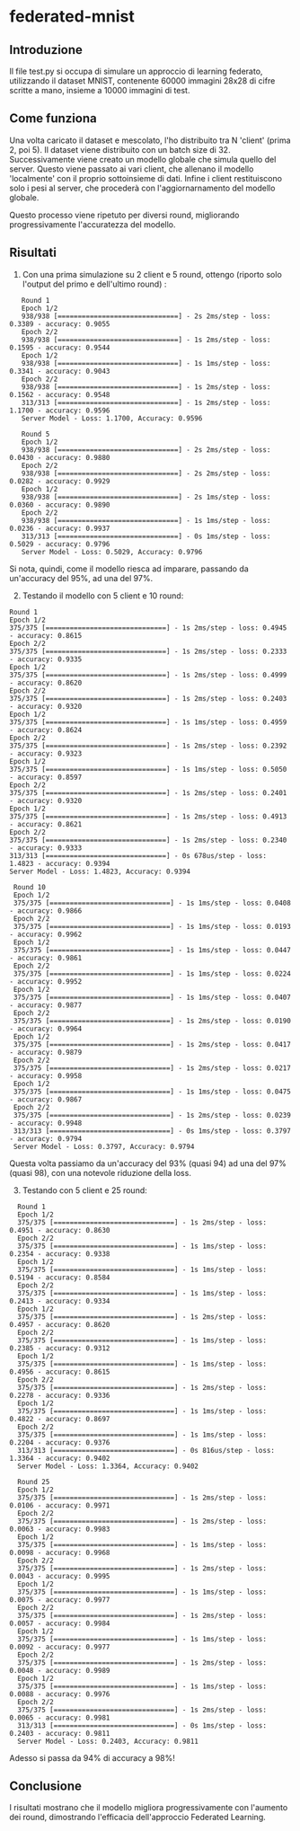# federated-mnist

## Introduzione
Il file test.py si occupa di simulare un approccio di learning federato, utilizzando il dataset MNIST, contenente 60000 immagini 28x28 di cifre scritte a mano, insieme a 10000 immagini di test.

## Come funziona
Una volta caricato il dataset e mescolato, l'ho distribuito tra N 'client' (prima 2, poi 5). Il dataset viene distribuito con un batch size di 32.
Successivamente viene creato un modello globale che simula quello del server. 
Questo viene passato ai vari client, che allenano il modello 'localmente' con il proprio sottoinsieme di dati.
Infine i client restituiscono solo i pesi al server, che procederà con l'aggiornarnamento del modello globale.

Questo processo viene ripetuto per diversi round, migliorando progressivamente l'accuratezza del modello.

## Risultati
1. Con una prima simulazione su 2 client e 5 round, ottengo (riporto solo l'output del primo e dell'ultimo round) :
```plaintext
   Round 1 
   Epoch 1/2
   938/938 [==============================] - 2s 2ms/step - loss: 0.3389 - accuracy: 0.9055
   Epoch 2/2
   938/938 [==============================] - 1s 2ms/step - loss: 0.1595 - accuracy: 0.9544
   Epoch 1/2
   938/938 [==============================] - 1s 1ms/step - loss: 0.3341 - accuracy: 0.9043
   Epoch 2/2
   938/938 [==============================] - 1s 2ms/step - loss: 0.1562 - accuracy: 0.9548
   313/313 [==============================] - 1s 2ms/step - loss: 1.1700 - accuracy: 0.9596
   Server Model - Loss: 1.1700, Accuracy: 0.9596 
   
   Round 5 
   Epoch 1/2
   938/938 [==============================] - 2s 2ms/step - loss: 0.0430 - accuracy: 0.9880
   Epoch 2/2
   938/938 [==============================] - 2s 2ms/step - loss: 0.0282 - accuracy: 0.9929
   Epoch 1/2
   938/938 [==============================] - 2s 1ms/step - loss: 0.0360 - accuracy: 0.9890
   Epoch 2/2
   938/938 [==============================] - 1s 1ms/step - loss: 0.0236 - accuracy: 0.9937
   313/313 [==============================] - 0s 1ms/step - loss: 0.5029 - accuracy: 0.9796
   Server Model - Loss: 0.5029, Accuracy: 0.9796
```

  Si nota, quindi, come il modello riesca ad imparare, passando da un'accuracy del 95%, ad una del 97%.

2. Testando il modello con 5 client e 10 round:
  ```plaintext
  Round 1 
  Epoch 1/2
  375/375 [==============================] - 1s 2ms/step - loss: 0.4945 - accuracy: 0.8615
  Epoch 2/2
  375/375 [==============================] - 1s 2ms/step - loss: 0.2333 - accuracy: 0.9335
  Epoch 1/2
  375/375 [==============================] - 1s 2ms/step - loss: 0.4999 - accuracy: 0.8620
  Epoch 2/2
  375/375 [==============================] - 1s 2ms/step - loss: 0.2403 - accuracy: 0.9320
  Epoch 1/2
  375/375 [==============================] - 1s 1ms/step - loss: 0.4959 - accuracy: 0.8624
  Epoch 2/2
  375/375 [==============================] - 1s 2ms/step - loss: 0.2392 - accuracy: 0.9323
  Epoch 1/2
  375/375 [==============================] - 1s 1ms/step - loss: 0.5050 - accuracy: 0.8597
  Epoch 2/2
  375/375 [==============================] - 1s 2ms/step - loss: 0.2401 - accuracy: 0.9320
  Epoch 1/2
  375/375 [==============================] - 1s 2ms/step - loss: 0.4913 - accuracy: 0.8621
  Epoch 2/2
  375/375 [==============================] - 1s 2ms/step - loss: 0.2340 - accuracy: 0.9333
  313/313 [==============================] - 0s 678us/step - loss: 1.4823 - accuracy: 0.9394
  Server Model - Loss: 1.4823, Accuracy: 0.9394 

   Round 10 
   Epoch 1/2
   375/375 [==============================] - 1s 1ms/step - loss: 0.0408 - accuracy: 0.9866
   Epoch 2/2
   375/375 [==============================] - 1s 1ms/step - loss: 0.0193 - accuracy: 0.9962
   Epoch 1/2
   375/375 [==============================] - 1s 1ms/step - loss: 0.0447 - accuracy: 0.9861
   Epoch 2/2
   375/375 [==============================] - 1s 1ms/step - loss: 0.0224 - accuracy: 0.9952
   Epoch 1/2
   375/375 [==============================] - 1s 1ms/step - loss: 0.0407 - accuracy: 0.9877
   Epoch 2/2
   375/375 [==============================] - 1s 2ms/step - loss: 0.0190 - accuracy: 0.9964
   Epoch 1/2
   375/375 [==============================] - 1s 2ms/step - loss: 0.0417 - accuracy: 0.9879
   Epoch 2/2
   375/375 [==============================] - 1s 2ms/step - loss: 0.0217 - accuracy: 0.9958
   Epoch 1/2
   375/375 [==============================] - 1s 1ms/step - loss: 0.0475 - accuracy: 0.9867
   Epoch 2/2
   375/375 [==============================] - 1s 2ms/step - loss: 0.0239 - accuracy: 0.9948
   313/313 [==============================] - 0s 1ms/step - loss: 0.3797 - accuracy: 0.9794
   Server Model - Loss: 0.3797, Accuracy: 0.9794 
```

  Questa volta passiamo da un'accuracy del 93% (quasi 94) ad una del 97% (quasi 98), con una notevole riduzione della loss.

3. Testando con 5 client e 25 round:
```plaintext
  Round 1 
  Epoch 1/2
  375/375 [==============================] - 1s 2ms/step - loss: 0.4951 - accuracy: 0.8630
  Epoch 2/2
  375/375 [==============================] - 1s 1ms/step - loss: 0.2354 - accuracy: 0.9338
  Epoch 1/2
  375/375 [==============================] - 1s 1ms/step - loss: 0.5194 - accuracy: 0.8584
  Epoch 2/2
  375/375 [==============================] - 1s 1ms/step - loss: 0.2413 - accuracy: 0.9334
  Epoch 1/2
  375/375 [==============================] - 1s 2ms/step - loss: 0.4957 - accuracy: 0.8620
  Epoch 2/2
  375/375 [==============================] - 1s 1ms/step - loss: 0.2385 - accuracy: 0.9312
  Epoch 1/2
  375/375 [==============================] - 1s 1ms/step - loss: 0.4956 - accuracy: 0.8615
  Epoch 2/2
  375/375 [==============================] - 1s 2ms/step - loss: 0.2278 - accuracy: 0.9336
  Epoch 1/2
  375/375 [==============================] - 1s 1ms/step - loss: 0.4822 - accuracy: 0.8697
  Epoch 2/2
  375/375 [==============================] - 1s 1ms/step - loss: 0.2204 - accuracy: 0.9376
  313/313 [==============================] - 0s 816us/step - loss: 1.3364 - accuracy: 0.9402
  Server Model - Loss: 1.3364, Accuracy: 0.9402

  Round 25 
  Epoch 1/2
  375/375 [==============================] - 1s 2ms/step - loss: 0.0106 - accuracy: 0.9971
  Epoch 2/2
  375/375 [==============================] - 1s 2ms/step - loss: 0.0063 - accuracy: 0.9983
  Epoch 1/2
  375/375 [==============================] - 1s 1ms/step - loss: 0.0098 - accuracy: 0.9968
  Epoch 2/2
  375/375 [==============================] - 1s 2ms/step - loss: 0.0043 - accuracy: 0.9995
  Epoch 1/2
  375/375 [==============================] - 1s 1ms/step - loss: 0.0075 - accuracy: 0.9977
  Epoch 2/2
  375/375 [==============================] - 1s 2ms/step - loss: 0.0057 - accuracy: 0.9984
  Epoch 1/2
  375/375 [==============================] - 1s 1ms/step - loss: 0.0092 - accuracy: 0.9977
  Epoch 2/2
  375/375 [==============================] - 1s 2ms/step - loss: 0.0048 - accuracy: 0.9989
  Epoch 1/2
  375/375 [==============================] - 1s 1ms/step - loss: 0.0088 - accuracy: 0.9976
  Epoch 2/2
  375/375 [==============================] - 1s 2ms/step - loss: 0.0065 - accuracy: 0.9981
  313/313 [==============================] - 0s 1ms/step - loss: 0.2403 - accuracy: 0.9811
  Server Model - Loss: 0.2403, Accuracy: 0.9811
```
  Adesso si passa da 94% di accuracy a 98%!

## Conclusione
I risultati mostrano che il modello migliora progressivamente con l'aumento dei round, dimostrando l'efficacia dell'approccio Federated Learning.
